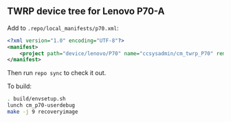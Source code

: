 ## TWRP device tree for Lenovo P70-A

Add to `.repo/local_manifests/p70.xml`:

```xml
<?xml version="1.0" encoding="UTF-8"?>
<manifest>
	<project path="device/lenovo/P70" name="ccsysadmin/cm_twrp_P70" remote="github" revision="cm-12.1" />
</manifest>
```

Then run `repo sync` to check it out.

To build:

```sh
. build/envsetup.sh
lunch cm_p70-userdebug
make -j 9 recoveryimage
```

